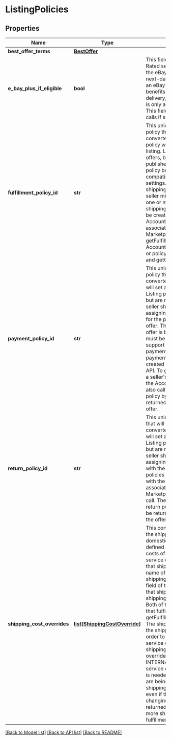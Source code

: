 # ListingPolicies

## Properties
Name | Type | Description | Notes
------------ | ------------- | ------------- | -------------
**best_offer_terms** | [**BestOffer**](BestOffer.md) |  | [optional] 
**e_bay_plus_if_eligible** | **bool** | This field is included in an offer and set to true if a Top-Rated seller is opted in to the eBay Plus program. With the eBay Plus program, qualified sellers must commit to next-day delivery of the item, and the buyers must have an eBay Plus subscription to be eligible to receive the benefits of this program, which are free, next-day delivery, as well as free returns. Currently, this program is only available on the Germany and Australian sites. This field will be returned in the getOffer and getOffers calls if set for the offer. | [optional] 
**fulfillment_policy_id** | **str** | This unique identifier indicates the fulfillment listing policy that will be used once an offer is published and converted to an eBay listing. This fulfillment listing policy will set all fulfillment-related settings for the eBay listing. Listing policies are not immediately required for offers, but are required before an offer can be published. The seller should review the fulfillment listing policy before assigning it to the offer to make sure it is compatible with the inventory item and the offer settings. The seller may also want to review the shipping service costs in the fulfillment policy, and that seller might decide to override the shipping costs for one or more shipping service options by using the shippingCostOverrides container. Listing policies can be created and managed in My eBay or with the Account API. To get a list of all return policies associated with a seller&#x27;s account on a specific eBay Marketplace, use the Account API&#x27;s getFulfillmentPolicies call. There are also calls in the Account API to retrieve a fulfillment policy by policy ID or policy name. This field will be returned in the getOffer and getOffers calls if set for the offer. | [optional] 
**payment_policy_id** | **str** | This unique identifier indicates the payment listing policy that will be used once an offer is published and converted to an eBay listing. This payment listing policy will set all payment-related settings for the eBay listing. Listing policies are not immediately required for offers, but are required before an offer can be published. The seller should review the payment listing policy before assigning it to the offer, as the following must be true for the payment listing policy to be compatible with the offer: The marketplaceId value should reflect where the offer is being published The immediatePay field value must be set to true since Inventory API offers only support immediate payment The only specified payment method should be &#x27;PayPal&#x27;, since immediate payment requires &#x27;PayPal&#x27;Listing policies can be created and managed in My eBay or with the Account API. To get a list of all payment policies associated with a seller&#x27;s account on a specific eBay Marketplace, use the Account API&#x27;s getPaymentPolicies call. There are also calls in the Account API to retrieve a payment policy by policy ID or policy name. This field will be returned in the getOffer and getOffers calls if set for the offer. | [optional] 
**return_policy_id** | **str** | This unique identifier indicates the return listing policy that will be used once an offer is published and converted to an eBay listing. This return listing policy will set all return policy settings for the eBay listing. Listing policies are not immediately required for offers, but are required before an offer can be published. The seller should review the return listing policy before assigning it to the offer to make sure it is compatible with the inventory item and the offer settings. Listing policies can be created and managed in My eBay or with the Account API. To get a list of all return policies associated with a seller&#x27;s account on a specific eBay Marketplace, use the Account API&#x27;s getReturnPolicies call. There are also calls in the Account API to retrieve a return policy by policy ID or policy name. This field will be returned in the getOffer and getOffers calls if set for the offer. | [optional] 
**shipping_cost_overrides** | [**list[ShippingCostOverride]**](ShippingCostOverride.md) | This container is used if the seller wishes to override the shipping costs or surcharge for one or more domestic or international shipping service options defined in the fulfillment listing policy. To override the costs of a specific domestic or international shipping service option, the seller must know the priority/order of that shipping service in the fulfillment listing policy. The name of a shipping service option can be found in the shippingOptions.shippingServices.shippingServiceCode field of the fulfillment policy, and the priority/order of that shipping service option is found in the shippingOptions.shippingServices.sortOrderId field. Both of these values can be retrieved by searching for that fulfillment policy with the getFulfillmentPolicies or getFulfillmentPolicyByName calls of the Account API. The shippingCostOverrides.priority value should match the shippingOptions.shippingServices.sortOrderId in order to override the shipping costs for that shipping service option. The seller must also ensure that the shippingServiceType value is set to DOMESTIC to override a domestic shipping service option, or to INTERNATIONAL to override an international shipping service option. A separate ShippingCostOverrides node is needed for each shipping service option whose costs are being overridden. All defined fields of the shippingCostOverrides container should be included, even if the shipping costs and surcharge values are not changing. The shippingCostOverrides container is returned in the getOffer and getOffers calls if one or more shipping cost overrides are being applied to the fulfillment policy. | [optional] 

[[Back to Model list]](../README.md#documentation-for-models) [[Back to API list]](../README.md#documentation-for-api-endpoints) [[Back to README]](../README.md)

